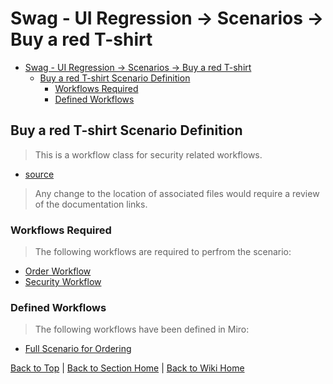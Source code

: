# Swag - UI Regression -> Scenarios -> Buy a red T-shirt

<!-- TABLE OF CONTENTS -->

- [Swag - UI Regression -> Scenarios -> Buy a red T-shirt](#swag---ui-regression---scenarios---buy-a-red-t-shirt)
  - [Buy a red T-shirt Scenario Definition](#buy-a-red-t-shirt-scenario-definition)
    - [Workflows Required](#workflows-required)
    - [Defined Workflows](#defined-workflows)

## Buy a red T-shirt Scenario Definition

> This is a workflow class for security related workflows.

- [source](../../../src/tests/e2e/order.spec.ts)

> Any change to the location of associated files would require a review of the documentation links.

### Workflows Required

> The following workflows are required to perfrom the scenario:

- [Order Workflow](../../wiki/framework/customer-user/workflows/order-workflow.md)
- [Security Workflow](../../wiki/framework/customer-user/workflows/security-workflow.md)

### Defined Workflows

> The following workflows have been defined in Miro:

- [Full Scenario for Ordering](https://miro.com/app/board/uXjVPCl73TI=/?moveToWidget=3458764538813560317&cot=14)

[Back to Top](#buy-a-red-t-shirt-scenario-definition) | [Back to Section Home](./README.md) | [Back to Wiki Home](../README.md)
